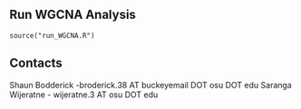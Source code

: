 Run WGCNA Analysis
------------------
```
source("run_WGCNA.R")
```

Contacts
--------
Shaun Bodderick -broderick.38 AT buckeyemail DOT osu DOT edu
Saranga Wijeratne - wijeratne.3 AT osu DOT edu
